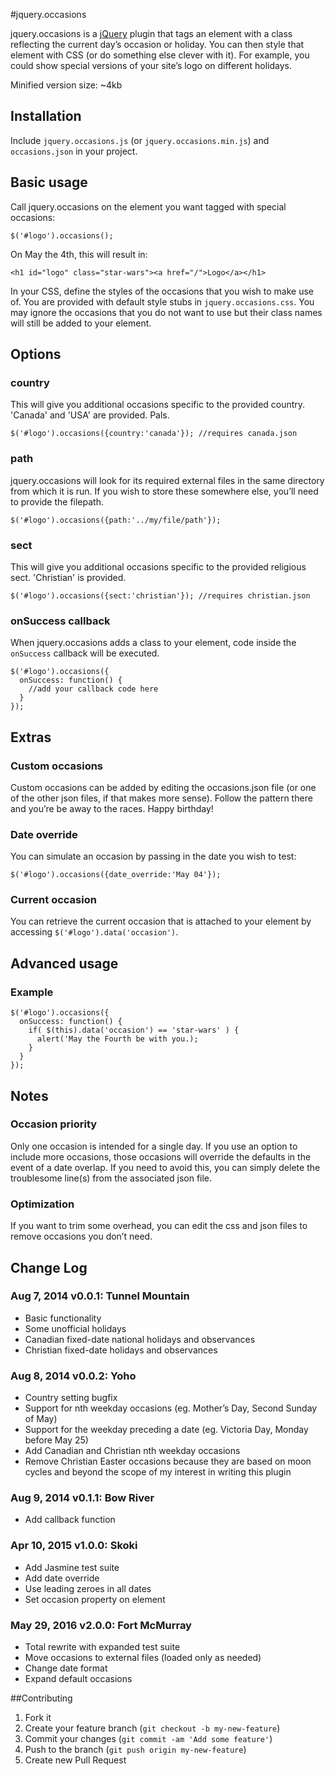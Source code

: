 #jquery.occasions

jquery.occasions is a [jQuery](http://www.jquery.com/) plugin that tags an element with a class reflecting the current day’s occasion or holiday. You can then style that element with CSS (or do something else clever with it). For example, you could show special versions of your site’s logo on different holidays.

Minified version size: ~4kb

## Installation

Include `jquery.occasions.js` (or `jquery.occasions.min.js`) and `occasions.json` in your project.

## Basic usage

Call jquery.occasions on the element you want tagged with special occasions:

```
$('#logo').occasions();
```

On May the 4th, this will result in:

```
<h1 id="logo" class="star-wars"><a href="/">Logo</a></h1>
```

In your CSS, define the styles of the occasions that you wish to make use of. You are provided with default style stubs in `jquery.occasions.css`. You may ignore the occasions that you do not want to use but their class names will still be added to your element.

## Options

### country

This will give you additional occasions specific to the provided country. 'Canada' and 'USA' are provided. Pals.

```
$('#logo').occasions({country:'canada'}); //requires canada.json
```

### path

jquery.occasions will look for its required external files in the same directory from which it is run. If you wish to store these somewhere else, you’ll need to provide the filepath.

```
$('#logo').occasions({path:'../my/file/path'});
```

### sect

This will give you additional occasions specific to the provided religious sect. 'Christian' is provided.

```
$('#logo').occasions({sect:'christian'}); //requires christian.json
```

### onSuccess callback

When jquery.occasions adds a class to your element, code inside the `onSuccess` callback will be executed.

```
$('#logo').occasions({
  onSuccess: function() {
    //add your callback code here
  }
});
```

## Extras

### Custom occasions

Custom occasions can be added by editing the occasions.json file (or one of the other json files, if
that makes more sense). Follow the pattern there and you’re be away to the races. Happy birthday!

### Date override

You can simulate an occasion by passing in the date you wish to test:

```
$('#logo').occasions({date_override:'May 04'});
```

### Current occasion

You can retrieve the current occasion that is attached to your element by accessing `$('#logo').data('occasion')`.

## Advanced usage

### Example
```
$('#logo').occasions({
  onSuccess: function() {
    if( $(this).data('occasion') == 'star-wars' ) {
      alert('May the Fourth be with you.);
    }
  }
});
```

## Notes

### Occasion priority

Only one occasion is intended for a single day. If you use an option to include more occasions,
those occasions will override the defaults in the event of a date overlap. If you need to avoid
this, you can simply delete the troublesome line(s) from the associated json file.

### Optimization

If you want to trim some overhead, you can edit the css and json files to remove occasions you don’t
need.

## Change Log

### Aug 7, 2014 v0.0.1: Tunnel Mountain

* Basic functionality
* Some unofficial holidays
* Canadian fixed-date national holidays and observances
* Christian fixed-date holidays and observances

### Aug 8, 2014 v0.0.2: Yoho

* Country setting bugfix
* Support for nth weekday occasions (eg. Mother’s Day, Second Sunday of May)
* Support for the weekday preceding a date (eg. Victoria Day, Monday before May 25)
* Add Canadian and Christian nth weekday occasions
* Remove Christian Easter occasions because they are based on moon cycles and beyond the scope of my interest in writing this plugin

### Aug 9, 2014 v0.1.1: Bow River

* Add callback function

### Apr 10, 2015 v1.0.0: Skoki

* Add Jasmine test suite
* Add date override
* Use leading zeroes in all dates
* Set occasion property on element

### May 29, 2016 v2.0.0: Fort McMurray

* Total rewrite with expanded test suite
* Move occasions to external files (loaded only as needed)
* Change date format
* Expand default occasions

##Contributing

1. Fork it
2. Create your feature branch (`git checkout -b my-new-feature`)
3. Commit your changes (`git commit -am 'Add some feature'`)
4. Push to the branch (`git push origin my-new-feature`)
5. Create new Pull Request

